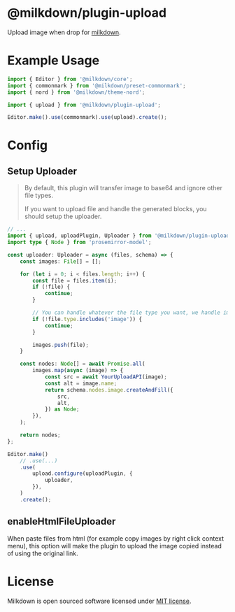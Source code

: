 # @milkdown/plugin-upload

Upload image when drop for [milkdown](https://saul-mirone.github.io/milkdown/).

# Example Usage

```typescript
import { Editor } from '@milkdown/core';
import { commonmark } from '@milkdown/preset-commonmark';
import { nord } from '@milkdown/theme-nord';

import { upload } from '@milkdown/plugin-upload';

Editor.make().use(commonmark).use(upload).create();
```

# Config

## Setup Uploader

> By default, this plugin will transfer image to base64 and ignore other file types.
>
> If you want to upload file and handle the generated blocks, you should setup the uploader.

```typescript
// ...
import { upload, uploadPlugin, Uploader } from '@milkdown/plugin-upload';
import type { Node } from 'prosemirror-model';

const uploader: Uploader = async (files, schema) => {
    const images: File[] = [];

    for (let i = 0; i < files.length; i++) {
        const file = files.item(i);
        if (!file) {
            continue;
        }

        // You can handle whatever the file type you want, we handle image here.
        if (!file.type.includes('image')) {
            continue;
        }

        images.push(file);
    }

    const nodes: Node[] = await Promise.all(
        images.map(async (image) => {
            const src = await YourUploadAPI(image);
            const alt = image.name;
            return schema.nodes.image.createAndFill({
                src,
                alt,
            }) as Node;
        }),
    );

    return nodes;
};

Editor.make()
    // .use(...)
    .use(
        upload.configure(uploadPlugin, {
            uploader,
        }),
    )
    .create();
```

## enableHtmlFileUploader

When paste files from html (for example copy images by right click context menu), this option will make the plugin to upload the image copied instead of using the original link.

# License

Milkdown is open sourced software licensed under [MIT license](https://github.com/Saul-Mirone/milkdown/blob/main/LICENSE).
